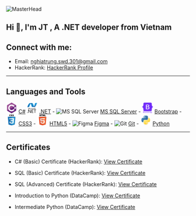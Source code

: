 ![MasterHead](https://user-images.githubusercontent.com/90236635/232446433-d5540fa2-fe28-4bb8-b929-cdb51fe61336.gif)

## Hi 👋, I'm JT , A .NET developer from Vietnam


## Connect with me: 
- Email: nghiatrung.swd.301@gmail.com
- HackerRank: [HackerRank Profile](https://www.hackerrank.com/profile/nghiatrung_swd_1)

---

## Languages and Tools
 <img src="https://raw.githubusercontent.com/devicons/devicon/master/icons/csharp/csharp-original.svg" alt="C#" width="30" height="30"> [C#](https://www.w3schools.com/cs/) 
 <img src="https://raw.githubusercontent.com/devicons/devicon/master/icons/dot-net/dot-net-original-wordmark.svg" alt=".NET" width="30" height="30"> [.NET](https://dotnet.microsoft.com/) - 
 <img src="https://www.svgrepo.com/show/303229/microsoft-sql-server-logo.svg" alt="MS SQL Server" width="30" height="30"> [MS SQL Server](https://www.microsoft.com/en-us/sql-server/) - 
 <img src="https://raw.githubusercontent.com/devicons/devicon/master/icons/bootstrap/bootstrap-plain-wordmark.svg" alt="Bootstrap" width="30" height="30"> [Bootstrap](https://getbootstrap.com) - 
  <img src="https://raw.githubusercontent.com/devicons/devicon/master/icons/css3/css3-original-wordmark.svg" alt="CSS3" width="30" height="30"> [CSS3](https://www.w3schools.com/css/) - 
  <img src="https://raw.githubusercontent.com/devicons/devicon/master/icons/html5/html5-original-wordmark.svg" alt="HTML5" width="30" height="30"> [HTML5](https://www.w3.org/html/) - 
  <img src="https://www.vectorlogo.zone/logos/figma/figma-icon.svg" alt="Figma" width="30" height="30"> [Figma](https://www.figma.com/) - 
  <img src="https://www.vectorlogo.zone/logos/git-scm/git-scm-icon.svg" alt="Git" width="30" height="30"> [Git](https://git-scm.com/) - 
  <img src="https://raw.githubusercontent.com/devicons/devicon/master/icons/python/python-original.svg" alt="Python" width="30" height="30"> [Python](https://www.python.org/)


---

## Certificates


- C# (Basic) Certificate (HackerRank): [View Certificate](https://www.hackerrank.com/certificates/abb8b4c3aab9)

- SQL (Basic) Certificate (HackerRank): [View Certificate](https://www.hackerrank.com/certificates/9ad9f2de2f0e)
- SQL (Advanced) Certificate (HackerRank): [View Certificate](https://www.hackerrank.com/certificates/d251a6089f23)

- Introduction to Python (DataCamp): [View Certificate](https://www.datacamp.com/statement-of-accomplishment/course/23ec85fcb2c94305f13919a76a64e68194974b48?raw=1)

- Intermediate Python (DataCamp): [View Certificate](https://www.datacamp.com/statement-of-accomplishment/course/9a8ec3d103fdcf689186fdf5900e3948d755f3be?raw=1)





